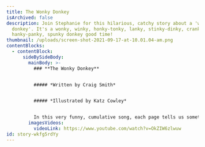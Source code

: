 ```yaml
---
title: The Wonky Donkey
isArchived: false
description: Join Stephanie for this hilarious, catchy story about a 'wonky
  donkey'. It's a wonky, winky, honky-tonky, lanky, stinky-dinky, cranky,
  hanky-panky, spunky donkey good time!
thumbnail: /uploads/screen-shot-2021-09-17-at-10.01.04-am.png
contentBlocks:
  - contentBlock:
      sideBySideBody:
        mainBody: >-
          ### **The Wonky Donkey**


          ##### *Written by Craig Smith*


          ##### *Illustrated by Katz Cowley*


          In this very funny, cumulative song, each page tells us something new about the donkey until we end up with a spunky, hanky-panky cranky stinky dinky lanky honky-tonky winky wonky donkey, which will have children in fits of laughter!
        imagesVideos:
          videoLink: https://www.youtube.com/watch?v=OkZIW6zlwuw
id: story-wkfg5rdYy
---
```


